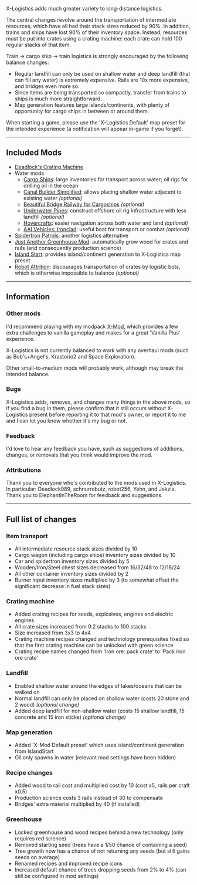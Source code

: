 X-Logistics adds much greater variety to long-distance logistics.

The central changes revolve around the transportation of intermediate resources, which have all had their stack sizes reduced by 90%. In addition, trains and ships have lost 90% of their inventory space. Instead, resources must be put into crates using a crating machine: each crate can hold 100 regular stacks of that item.

Train -> cargo ship -> train logistics is strongly encouraged by the following balance changes:

- Regular landfill can only be used on shallow water and deep landfill (that can fill any water) is extremely expensive. Rails are 10x more expensive, and bridges even more so.
- Since items are being transported so compactly, transfer from trains to ships is much more straightforward.
- Map generation features large islands/continents, with plenty of opportunity for cargo ships in between or around them.

When starting a game, please use the 'X-Logistics Default' map preset for the intended experience (a notification will appear in-game if you forget).

---

## Included Mods

- [Deadlock's Crating Machine](https://mods.factorio.com/mod/DeadlockCrating)
- Water mods
    - [Cargo Ships](https://mods.factorio.com/mod/cargo-ships): large inventories for transport across water; oil rigs for drilling oil in the ocean
    - [Canal Builder Simplified](https://mods.factorio.com/mod/CanalBuilderMAV): allows placing shallow water adjacent to existing water _(optional)_
    - [Beautiful Bridge Railway for Cargoships](https://mods.factorio.com/mod/beautiful_bridge_railway_Cargoships) _(optional)_
    - [Underwater Pipes](https://mods.factorio.com/mod/underwater-pipes): construct offshore oil rig infrastructure with less landfill _(optional)_
    - [Hovercrafts](https://mods.factorio.com/mod/Hovercrafts): easier navigation across both water and land _(optional)_
    - [AAI Vehicles: Ironclad](https://mods.factorio.com/mod/https://mods.factorio.com/mod/aai-vehicles-ironclad): useful boat for transport or combat _(optional)_
- [Spidertron Patrols](https://mods.factorio.com/mod/SpidertronPatrols): another logistics alternative
- [Just Another Greenhouse Mod](https://mods.factorio.com/mod/just-another-greenhouse): automatically grow wood for crates and rails (and consequently production science)
- [Island Start](https://mods.factorio.com/mod/IslandStart): provides island/continent generation to X-Logistics map preset
- [Robot Attrition](https://mods.factorio.com/mod/robot_attrition): discourages transportation of crates by logistic bots, which is otherwise impossible to balance _(optional)_

---

## Information

### Other mods
I'd recommend playing with my modpack [X-Mod](https://mods.factorio.com/mod/X-Mod), which provides a few extra challenges to vanilla gameplay and makes for a great 'Vanilla Plus' experience.

X-Logistics is not currently balanced to work with any overhaul mods (such as Bob's+Angel's, Krastorio2 and Space Exploration).

Other small-to-medium mods will probably work, although may break the intended balance.

### Bugs
X-Logistics adds, removes, and changes many things in the above mods, so if you find a bug in them, please confirm that it still occurs without X-Logistics present before reporting it to that mod's owner, or report it to me and I can let you know whether it's my bug or not.

### Feedback
I'd love to hear any feedback you have, such as suggestions of additions, changes, or removals that you think would improve the mod.

### Attributions
Thank you to everyone who's contributed to the mods used in X-Logistics. In particular: Deadlock989, schnurrebutz, robot256, Yehn, and Jakzie.
Thank you to ElephantInTheRoom for feedback and suggestions.

---

## Full list of changes

### Item transport
- All intermediate resource stack sizes divided by 10
- Cargo wagon (including cargo ships) inventory sizes divided by 10
- Car and spidertron inventory sizes divided by 5
- Wooden/Iron/Steel chest sizes decreased from 16/32/48 to 12/18/24
- All other container inventory sizes divided by 2
- Burner input inventory sizes multiplied by 3 (to somewhat offset the significant decrease in fuel stack sizes)

### Crating machine
- Added crating recipes for seeds, explosives, engines and electric engines
- All crate sizes increased from 0.2 stacks to 100 stacks
- Size increased from 3x3 to 4x4
- Crating machine recipes changed and technology prerequisites fixed so that the first crating machine can be unlocked with green science
- Crating recipe names changed from 'Iron ore: pack crate' to 'Pack Iron ore crate'

### Landfill
- Enabled shallow water around the edges of lakes/oceans that can be walked on
- Normal landfill can only be placed on shallow water (costs 20 stone and 2 wood) _(optional change)_
- Added deep landfill for non-shallow water (costs 15 shallow landfill, 15 concrete and 15 iron sticks) _(optional change)_

### Map generation
- Added 'X-Mod Default preset' which uses island/continent generation from IslandStart
- Oil only spawns in water (relevant mod settings have been hidden)

### Recipe changes
- Added wood to rail cost and multiplied cost by 10 (cost x5, rails per craft x0.5)
- Production science costs 3 rails instead of 30 to compensate
- Bridges' extra material multiplied by 40 (if installed)

### Greenhouse
- Locked greenhouse and wood recipes behind a new technology (only requires red science)
- Removed starting seed (trees have a 1/50 chance of containing a seed)
- Tree growth now has a chance of not returning any seeds (but still gains seeds on average) 
- Renamed recipes and improved recipe icons
- Increased default chance of trees dropping seeds from 2% to 4% (can still be configured in mod settings)
